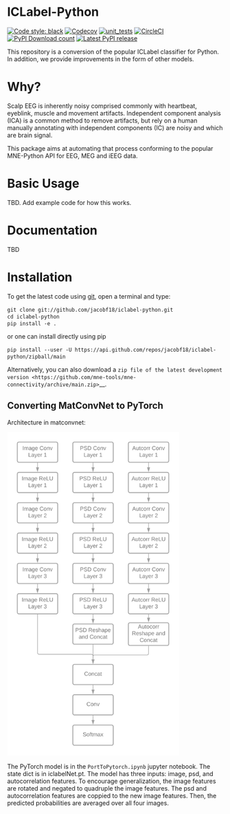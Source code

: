 # ICLabel-Python

[![Code style: black](https://img.shields.io/badge/code%20style-black-000000.svg)](https://github.com/psf/black)
[![Codecov](https://codecov.io/gh/jacobf18/iclabel-python/branch/main/graph/badge.svg)](https://codecov.io/gh/jacobf18/iclabel-python)
[![unit_tests](https://github.com/jacobf18/iclabel-python/actions/workflows/unit_tests.yml/badge.svg?branch=main)](https://github.com/jacobf18/iclabel-python/actions/workflows/unit_tests.yml)
[![CircleCI](https://circleci.com/gh/jacobf18/iclabel-python.svg?style=shield)](https://circleci.com/gh/jacobf18/iclabel-python)
[![PyPI Download count](https://pepy.tech/badge/mne-icalabel)](https://pepy.tech/project/mne-icalabel)
[![Latest PyPI release](https://img.shields.io/pypi/v/mne-icalabel.svg)](https://pypi.org/project/mne-icalabel/)

This repository is a conversion of the popular ICLabel classifier for Python. In addition, we provide improvements in the form of other models.

# Why?

Scalp EEG is inherently noisy comprised commonly with heartbeat, eyeblink, muscle and movement artifacts. Independent component analysis (ICA) is a common method to remove artifacts, but rely on a human manually annotating with independent components (IC) are noisy and which are brain signal.

This package aims at automating that process conforming to the popular MNE-Python API for EEG, MEG and iEEG data.

# Basic Usage
TBD. Add example code for how this works.

# Documentation
TBD

# Installation

To get the latest code using [git](https://git-scm.com/), open a terminal and type:

    git clone git://github.com/jacobf18/iclabel-python.git
    cd iclabel-python
    pip install -e .    

or one can install directly using pip

    pip install --user -U https://api.github.com/repos/jacobf18/iclabel-python/zipball/main

Alternatively, you can also download a
`zip file of the latest development version <https://github.com/mne-tools/mne-connectivity/archive/main.zip>`__.

## Converting MatConvNet to PyTorch

Architecture in matconvnet:

<img src="ICLabel_DagNN_Architecture.png" width="400"/>

The PyTorch model is in the `PortToPytorch.ipynb` jupyter notebook. The state dict is in iclabelNet.pt.
The model has three inputs: image, psd, and autocorrelation features. To encourage generalization, the image
features are rotated and negated to quadruple the image features. The psd and autocorrelation features
are coppied to the new image features. Then, the predicted probabilities are averaged over all four
images.
